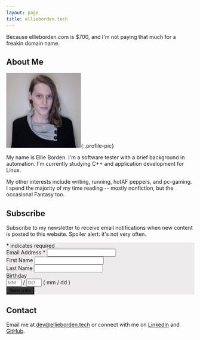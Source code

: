```yaml
---
layout: page
title: ellieborden.tech
---
```


Because ellieborden.com is $700, and I'm not paying that much for a freakin domain name. 

## About Me

![profile picture](../assets/images/0.jpeg){:.profile-pic}

My name is Ellie Borden. I'm a software tester with a brief background in automation. I'm currently studying C++ and application development for Linux.

My other interests include writing, running, hotAF peppers, and pc-gaming. I spend the majority of my time reading -- mostly nonfiction, but the occasional Fantasy too.

## Subscribe

Subscribe to my newsletter to receive email notifications when new content is posted to this website. Spoiler alert: it's not very often. 

<!-- Begin Mailchimp Signup Form -->
<link href="/assets/css/mailchimp.css" rel="stylesheet" type="text/css">
<div id="mc_embed_signup" style="background-color: #EDEBEC;">
<form action="https://tech.us20.list-manage.com/subscribe/post?u=0d51bf2d96b2349c3a169dcd2&amp;id=b228473c7d" method="post" id="mc-embedded-subscribe-form" name="mc-embedded-subscribe-form" class="validate" target="_blank" novalidate>
    <div id="mc_embed_signup_scroll">

<div class="indicates-required"><span class="asterisk">*</span> indicates required</div>
<div class="mc-field-group">
	<label for="mce-EMAIL">Email Address  <span class="asterisk">*</span>
</label>
	<input type="email" value="" name="EMAIL" class="required email" id="mce-EMAIL">
</div>
<div class="mc-field-group">
	<label for="mce-FNAME">First Name </label>
	<input type="text" value="" name="FNAME" class="" id="mce-FNAME">
</div>
<div class="mc-field-group">
	<label for="mce-LNAME">Last Name </label>
	<input type="text" value="" name="LNAME" class="" id="mce-LNAME">
</div>
<div class="mc-field-group size1of2">
	<label for="mce-BIRTHDAY-month">Birthday </label>
	<div class="datefield">
		<span class="subfield monthfield"><input class="birthday " type="text" pattern="[0-9]*" value="" placeholder="MM" size="2" maxlength="2" name="BIRTHDAY[month]" id="mce-BIRTHDAY-month"></span> /
		<span class="subfield dayfield"><input class="birthday " type="text" pattern="[0-9]*" value="" placeholder="DD" size="2" maxlength="2" name="BIRTHDAY[day]" id="mce-BIRTHDAY-day"></span>
		<span class="small-meta nowrap">( mm / dd )</span>
	</div>
</div>	<div id="mce-responses" class="clear">
		<div class="response" id="mce-error-response" style="display:none"></div>
		<div class="response" id="mce-success-response" style="display:none"></div>
	</div>    <!-- real people should not fill this in - do not remove this or risk form bot signups-->
    <div style="position: absolute; left: -5000px;" aria-hidden="true"><input type="text" name="b_0d51bf2d96b2349c3a169dcd2_b228473c7d" tabindex="-1" value=""></div>
    <div class="clear"><input type="submit" value="Subscribe" name="subscribe" id="mc-embedded-subscribe" class="button" style="background-color: #333333;"></div>
    </div>
</form>
</div>
<script type='text/javascript' src='//s3.amazonaws.com/downloads.mailchimp.com/js/mc-validate.js'></script><script type='text/javascript'>(function($) {window.fnames = new Array(); window.ftypes = new Array();fnames[0]='EMAIL';ftypes[0]='email';fnames[1]='FNAME';ftypes[1]='text';fnames[2]='LNAME';ftypes[2]='text';fnames[3]='ADDRESS';ftypes[3]='address';fnames[4]='PHONE';ftypes[4]='phone';fnames[5]='BIRTHDAY';ftypes[5]='birthday';}(jQuery));var $mcj = jQuery.noConflict(true);</script>
<!--End mc_embed_signup-->

## Contact

Email me at [dev@ellieborden.tech](mailto:dev@ellieborden.tech) or connect with me on [LinkedIn](https://www.linkedin.com/in/bordenellie) and [GitHub](https://github.com/EllieBorden).
